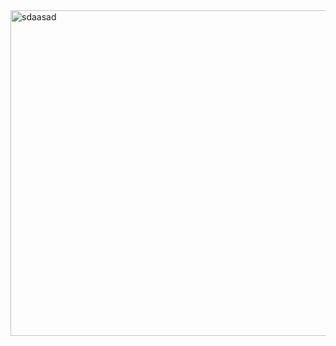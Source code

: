 <img width="521" alt="sdaasad" src="https://github.com/MunGyuJang/JavsScript-Study/assets/112140135/0ecbf804-fc08-408c-bb22-afc23ffea19f">
